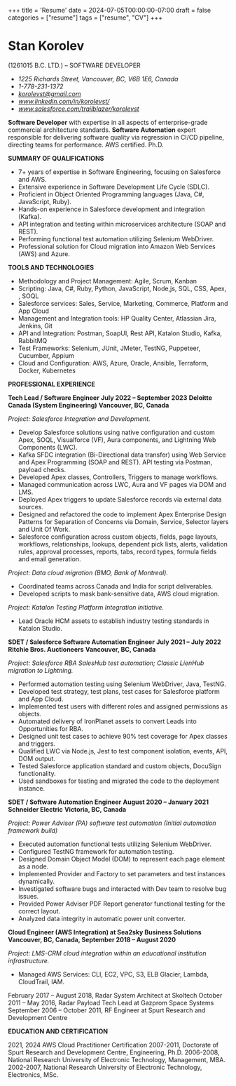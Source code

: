 +++
title = 'Resume'
date = 2024-07-05T00:00:00-07:00
draft = false
categories = ["resume"]
tags = ["resume", "CV"]
+++

# **Stan Korolev** 
(1261015 B.C. LTD.) – SOFTWARE DEVELOPER

- *1225 Richards Street, Vancouver, BC, V6B 1E6, Canada*
- *1-778-231-1372*
- *korolevst@gmail.com*
- *www.linkedin.com/in/korolevst/*
- *www.salesforce.com/trailblazer/korolevst*


**Software Developer** with expertise in all aspects of enterprise-grade commercial architecture standards. **Software Automation** expert responsible for delivering software quality via regression in CI/CD pipeline, directing teams for performance. AWS certified. Ph.D.


**SUMMARY OF QUALIFICATIONS**

- 7+ years of expertise in Software Engineering, focusing on Salesforce and AWS.
- Extensive experience in Software Development Life Cycle (SDLC).
- Proficient in Object Oriented Programming languages (Java, C#, JavaScript, Ruby).
- Hands-on experience in Salesforce development and integration (Kafka).
- API integration and testing within microservices architecture (SOAP and REST).
- Performing functional test automation utilizing Selenium WebDriver.
- Professional solution for Cloud migration into Amazon Web Services (AWS) and Azure.


**TOOLS AND TECHNOLOGIES**

- Methodology and Project Management: Agile, Scrum, Kanban
- Scripting: Java, C#, Ruby, Python, JavaScript, Node,js, SQL, CSS, Apex, , SOQL
- Salesforce services: Sales, Service, Marketing, Commerce, Platform and App Cloud
- Management and Integration tools: HP Quality Center, Atlassian Jira, Jenkins, Git
- API and Integration: Postman, SoapUI, Rest API, Katalon Studio, Kafka, RabbitMQ
- Test Frameworks: Selenium, JUnit, JMeter, TestNG, Puppeteer, Cucumber, Appium
- Cloud and Configuration: AWS, Azure, Oracle, Ansible, Terraform, Docker, Kubernetes


**PROFESSIONAL EXPERIENCE**

**Tech Lead / Software Engineer**
**July 2022 – September 2023**
**Deloitte Canada (System Engineering)**
**Vancouver, BC, Canada**

*Project: Salesforce Integration and Development.*
- Develop Salesforce solutions using native configuration and custom Apex, SOQL, Visualforce (VF), Aura components, and Lightning Web Components (LWC).
- Kafka SFDC integration (Bi-Directional data transfer) using Web Service and Apex Programming (SOAP and REST). API testing via Postman, payload checks.
- Developed Apex classes, Controllers, Triggers to manage workflows.
- Managed communication across LWC, Aura and VF pages via DOM and LMS.
- Deployed Apex triggers to update Salesforce records via external data sources.
- Designed and refactored the code to implement Apex Enterprise Design Patterns for Separation of Concerns via Domain, Service, Selector layers and Unit Of Work.
- Salesforce configuration across custom objects, fields, page layouts, workflows, relationships, lookups, dependent pick lists, alerts, validation rules, approval processes, reports, tabs, record types, formula fields and email generation.


*Project: Data cloud migration (BMO, Bank of Montreal).*
- Coordinated teams across Canada and India for script deliverables.
- Developed scripts to mask bank-sensitive data, AWS cloud migration.

*Project: Katalon Testing Platform Integration initiative.*
- Lead Oracle HCM assets to establish industry testing standards in Katalon Studio.


**SDET / Salesforce Software Automation Engineer**
**July 2021 – July 2022**
**Ritchie Bros. Auctioneers**
**Vancouver, BC, Canada**

*Project: Salesforce RBA SalesHub test automation; Classic LienHub migration to Lightning.*
- Performed automation testing using Selenium WebDriver, Java, TestNG.
- Developed test strategy, test plans, test cases for Salesforce platform and App Cloud.
- Implemented test users with different roles and assigned permissions as objects.
- Automated delivery of IronPlanet assets to convert Leads into Opportunities for RBA.
- Designed unit test cases to achieve 90% test coverage for Apex classes and triggers.
- Qualified LWC via Node.js, Jest to test component isolation, events, API, DOM output.
- Tested Salesforce application standard and custom objects, DocuSign functionality.
- Used sandboxes for testing and migrated the code to the deployment instance.


**SDET / Software Automation Engineer**
**August 2020 – January 2021**
**Schneider Electric**
**Victoria, BC, Canada**

*Project: Power Adviser (PA) software test automation (Initial automation framework build)*
- Executed automation functional tests utilizing Selenium WebDriver.
- Configured TestNG framework for automation testing.
- Designed Domain Object Model (DOM) to represent each page element as a node.
- Implemented Provider and Factory to set parameters and test instances dynamically.
- Investigated software bugs and interacted with Dev team to resolve bug issues.
- Provided Power Adviser PDF Report generator functional testing for the correct layout.
- Analyzed data integrity in automatic power unit converter.



**Cloud Engineer (AWS Integration) at Sea2sky Business Solutions**
**Vancouver, BC, Canada, September 2018 – August 2020**

*Project: LMS-CRM cloud integration within an educational institution infrastructure.*
- Managed AWS Services: CLI, EC2, VPC, S3, ELB Glacier, Lambda, CloudTrail, IAM.

February 2017 – August 2018, Radar System Architect at Skoltech
October 2011 – May 2016, Radar Payload Tech Lead at Gazprom Space Systems
September 2006 – October 2011, RF Engineer at Spurt Research and Development Centre


**EDUCATION AND CERTIFICATION**

2021, 2024 AWS Cloud Practitioner Certification
2007-2011, Doctorate of Spurt Research and Development Centre, Engineering, Ph.D.
2006-2008, National Research University of Electronic Technology, Management, MBA.
2002-2007, National Research University of Electronic Technology, Electronics, MSc.

